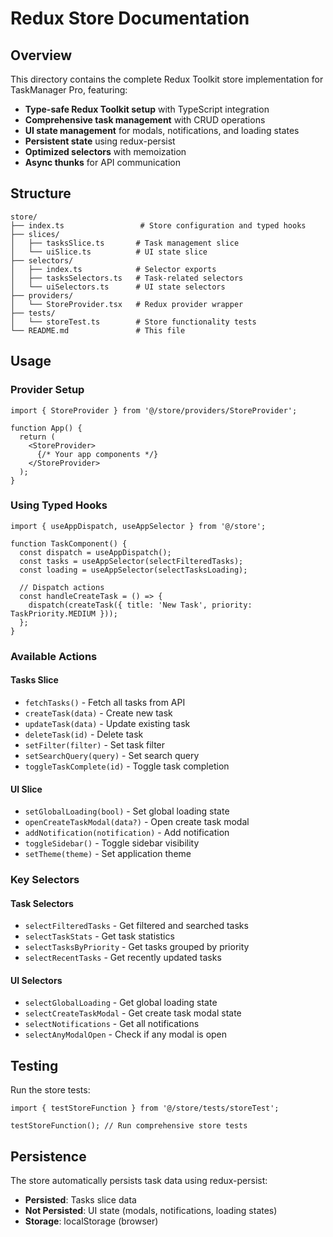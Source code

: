 # Redux Store Documentation

## Overview
This directory contains the complete Redux Toolkit store implementation for TaskManager Pro, featuring:

- **Type-safe Redux Toolkit setup** with TypeScript integration
- **Comprehensive task management** with CRUD operations
- **UI state management** for modals, notifications, and loading states
- **Persistent state** using redux-persist
- **Optimized selectors** with memoization
- **Async thunks** for API communication

## Structure

```
store/
├── index.ts                 # Store configuration and typed hooks
├── slices/
│   ├── tasksSlice.ts       # Task management slice
│   └── uiSlice.ts          # UI state slice
├── selectors/
│   ├── index.ts            # Selector exports
│   ├── tasksSelectors.ts   # Task-related selectors
│   └── uiSelectors.ts      # UI state selectors
├── providers/
│   └── StoreProvider.tsx   # Redux provider wrapper
├── tests/
│   └── storeTest.ts        # Store functionality tests
└── README.md               # This file
```

## Usage

### Provider Setup
```tsx
import { StoreProvider } from '@/store/providers/StoreProvider';

function App() {
  return (
    <StoreProvider>
      {/* Your app components */}
    </StoreProvider>
  );
}
```

### Using Typed Hooks
```tsx
import { useAppDispatch, useAppSelector } from '@/store';

function TaskComponent() {
  const dispatch = useAppDispatch();
  const tasks = useAppSelector(selectFilteredTasks);
  const loading = useAppSelector(selectTasksLoading);
  
  // Dispatch actions
  const handleCreateTask = () => {
    dispatch(createTask({ title: 'New Task', priority: TaskPriority.MEDIUM }));
  };
}
```

### Available Actions

#### Tasks Slice
- `fetchTasks()` - Fetch all tasks from API
- `createTask(data)` - Create new task
- `updateTask(data)` - Update existing task
- `deleteTask(id)` - Delete task
- `setFilter(filter)` - Set task filter
- `setSearchQuery(query)` - Set search query
- `toggleTaskComplete(id)` - Toggle task completion

#### UI Slice
- `setGlobalLoading(bool)` - Set global loading state
- `openCreateTaskModal(data?)` - Open create task modal
- `addNotification(notification)` - Add notification
- `toggleSidebar()` - Toggle sidebar visibility
- `setTheme(theme)` - Set application theme

### Key Selectors

#### Task Selectors
- `selectFilteredTasks` - Get filtered and searched tasks
- `selectTaskStats` - Get task statistics
- `selectTasksByPriority` - Get tasks grouped by priority
- `selectRecentTasks` - Get recently updated tasks

#### UI Selectors
- `selectGlobalLoading` - Get global loading state
- `selectCreateTaskModal` - Get create task modal state
- `selectNotifications` - Get all notifications
- `selectAnyModalOpen` - Check if any modal is open

## Testing

Run the store tests:
```tsx
import { testStoreFunction } from '@/store/tests/storeTest';

testStoreFunction(); // Run comprehensive store tests
```

## Persistence

The store automatically persists task data using redux-persist:
- **Persisted**: Tasks slice data
- **Not Persisted**: UI state (modals, notifications, loading states)
- **Storage**: localStorage (browser)